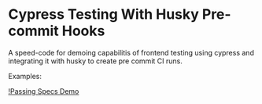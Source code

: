 # Cypress Testing With Husky Pre-commit Hooks

A speed-code for demoing capabilitis of frontend testing using cypress and integrating it with husky to create pre commit CI runs.

Examples: 

[!Passing Specs Demo](https://github.com/ankittrehan2000/cypress-medium/blob/main/demo/passing.gif)
